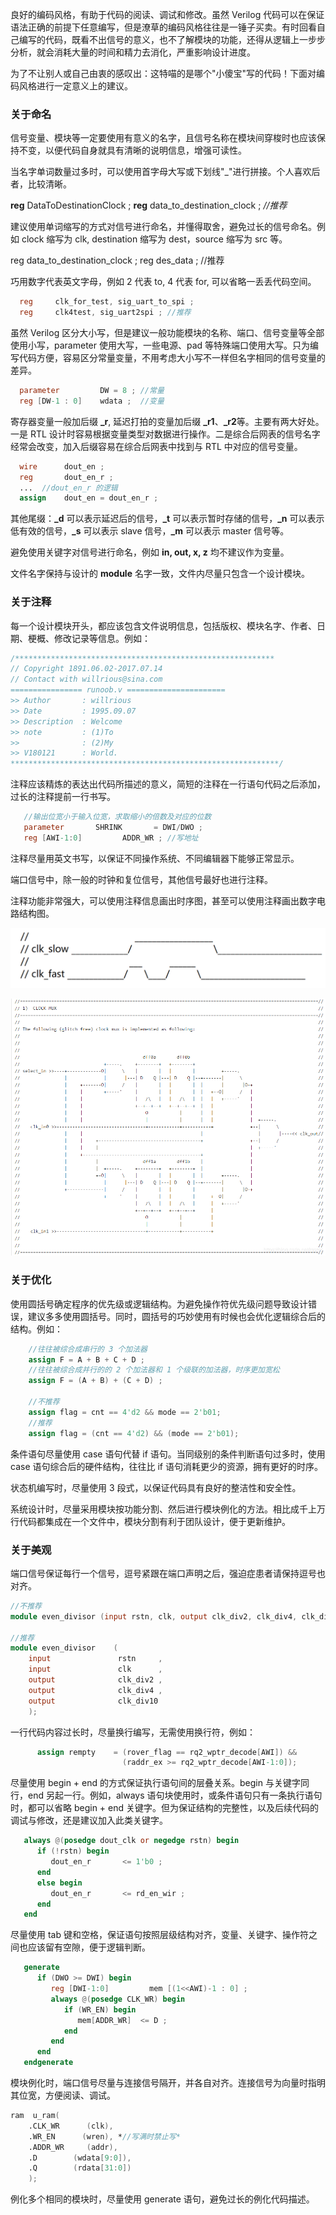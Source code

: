 良好的编码风格，有助于代码的阅读、调试和修改。虽然 Verilog 代码可以在保证语法正确的前提下任意编写，但是潦草的编码风格往往是一锤子买卖。有时回看自己编写的代码，既看不出信号的意义，也不了解模块的功能，还得从逻辑上一步步分析，就会消耗大量的时间和精力去消化，严重影响设计进度。

为了不让别人或自己由衷的感叹出：这特喵的是哪个"小傻宝"写的代码！下面对编码风格进行一定意义上的建议。

### 关于命名

信号变量、模块等一定要使用有意义的名字，且信号名称在模块间穿梭时也应该保持不变，以便代码自身就具有清晰的说明信息，增强可读性。

当名字单词数量过多时，可以使用首字母大写或下划线"_"进行拼接。个人喜欢后者，比较清晰。

 **reg**   DataToDestinationClock ;
 **reg**   data_to_destination_clock ; *//推荐*

建议使用单词缩写的方式对信号进行命名，并懂得取舍，避免过长的信号命名。例如 clock 缩写为 clk, destination 缩写为 dest，source 缩写为 src 等。

reg data_to_destination_clock ; reg des_data ; //推荐

巧用数字代表英文字母，例如 2 代表 to, 4 代表 for, 可以省略一丢丢代码空间。

```Verilog
  reg     clk_for_test, sig_uart_to_spi ;
  reg     clk4test, sig_uart2spi ; //推荐
```

虽然 Verilog 区分大小写，但是建议一般功能模块的名称、端口、信号变量等全部使用小写，parameter 使用大写，一些电源、pad 等特殊端口使用大写。只为编写代码方便，容易区分常量变量，不用考虑大小写不一样但名字相同的信号变量的差异。

```Verilog
  parameter         DW = 8 ; //常量
  reg [DW-1 : 0]    wdata ;  //变量
```

寄存器变量一般加后缀 **_r**, 延迟打拍的变量加后缀 **_r1**、**_r2**等。主要有两大好处。一是 RTL 设计时容易根据变量类型对数据进行操作。二是综合后网表的信号名字经常会改变，加入后缀容易在综合后网表中找到与 RTL 中对应的信号变量。

```Verilog
  wire      dout_en ;
  reg       dout_en_r ;
  ...  //dout_en_r 的逻辑
  assign    dout_en = dout_en_r ;
```

其他尾缀：**_d** 可以表示延迟后的信号，**_t** 可以表示暂时存储的信号，**_n** 可以表示低有效的信号，**_s** 可以表示 slave 信号，**_m** 可以表示 master 信号等。

避免使用关键字对信号进行命名，例如 **in, out, x, z** 均不建议作为变量。

文件名字保持与设计的 **module** 名字一致，文件内尽量只包含一个设计模块。

### 关于注释

每一个设计模块开头，都应该包含文件说明信息，包括版权、模块名字、作者、日期、梗概、修改记录等信息。例如：

```Verilog
/**********************************************************
// Copyright 1891.06.02-2017.07.14
// Contact with willrious@sina.com
================ runoob.v ======================
>> Author       : willrious
>> Date         : 1995.09.07
>> Description  : Welcome
>> note         : (1)To 
>>              : (2)My
>> V180121      : World.
************************************************************/
```

注释应该精炼的表达出代码所描述的意义，简短的注释在一行语句代码之后添加，过长的注释提前一行书写。

```Verilog
   //输出位宽小于输入位宽，求取缩小的倍数及对应的位数
   parameter       SHRINK       = DWI/DWO ;
   reg [AWI-1:0]         ADDR_WR ; //写地址
```

注释尽量用英文书写，以保证不同操作系统、不同编辑器下能够正常显示。

端口信号中，除一般的时钟和复位信号，其他信号最好也进行注释。

注释功能非常强大，可以使用注释信息画出时序图，甚至可以使用注释画出数字电路结构图。

![img](../picture/21/codestyle-1.png)

![img](../picture/21/20190128143537801.png)

### 关于优化

使用圆括号确定程序的优先级或逻辑结构。为避免操作符优先级问题导致设计错误，建议多多使用圆括号。同时，圆括号的巧妙使用有时候也会优化逻辑综合后的结构。例如：

```Verilog
    //往往被综合成串行的 3 个加法器
    assign F = A + B + C + D ;
    //往往被综合成并行的的 2 个加法器和 1 个级联的加法器，时序更加宽松
    assign F = (A + B) + (C + D) ;
 
    //不推荐
    assign flag = cnt == 4'd2 && mode == 2'b01;
    //推荐
    assign flag = (cnt == 4'd2) && (mode == 2'b01);  
```

条件语句尽量使用 case 语句代替 if 语句。当同级别的条件判断语句过多时，使用 case 语句综合后的硬件结构，往往比 if 语句消耗更少的资源，拥有更好的时序。

状态机编写时，尽量使用 3 段式，以保证代码具有良好的整洁性和安全性。

系统设计时，尽量采用模块按功能分割、然后进行模块例化的方法。相比成千上万行代码都集成在一个文件中，模块分割有利于团队设计，便于更新维护。

### 关于美观

端口信号保证每行一个信号，逗号紧跟在端口声明之后，强迫症患者请保持逗号也对齐。

```Verilog
//不推荐
module even_divisor (input rstn, clk, output clk_div2, clk_div4, clk_div10) ;

//推荐
module even_divisor    (
    input               rstn     ,
    input               clk      ,
    output              clk_div2 ,
    output              clk_div4 ,
    output              clk_div10
    );
```

一行代码内容过长时，尽量换行编写，无需使用换行符，例如：

```Verilog
      assign rempty    = (rover_flag == rq2_wptr_decode[AWI]) &&
                         (raddr_ex >= rq2_wptr_decode[AWI-1:0]);
```

尽量使用 begin + end 的方式保证执行语句间的层叠关系。begin 与关键字同行，end 另起一行。例如，always 语句块使用时，或条件语句只有一条执行语句时，都可以省略 begin + end 关键字。但为保证结构的完整性，以及后续代码的调试与修改，还是建议加入此类关键字。

```Verilog
   always @(posedge dout_clk or negedge rstn) begin
      if (!rstn) begin
         dout_en_r       <= 1'b0 ;
      end
      else begin
         dout_en_r       <= rd_en_wir ;
      end
   end
```



尽量使用 tab 键和空格，保证语句按照层级结构对齐，变量、关键字、操作符之间也应该留有空隙，便于逻辑判断。

```Verilog
   generate
      if (DWO >= DWI) begin
         reg [DWI-1:0]         mem [(1<<AWI)-1 : 0] ;
         always @(posedge CLK_WR) begin
            if (WR_EN) begin
               mem[ADDR_WR]  <= D ;
            end
         end
      end
   endgenerate
```

模块例化时，端口信号尽量与连接信号隔开，并各自对齐。连接信号为向量时指明其位宽，方便阅读、调试。

  ```Verilog
  ram  u_ram(
      .CLK_WR      (clk),
      .WR_EN      (wren), *//写满时禁止写*
      .ADDR_WR     (addr),
      .D        (wdata[9:0]),
      .Q        (rdata[31:0])
      );
  ```

例化多个相同的模块时，尽量使用 generate 语句，避免过长的例化代码描述。